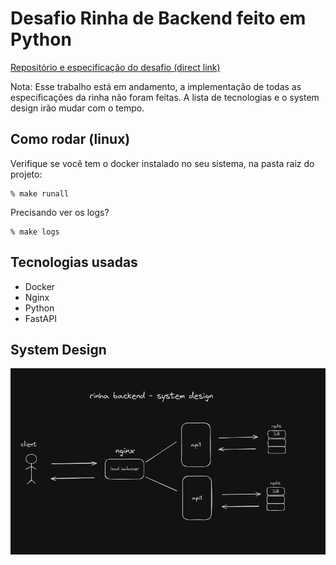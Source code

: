 # Desafio Rinha de Backend feito em Python

[Repositório e especificação do desafio (direct link)](https://github.com/zanfranceschi/rinha-de-backend-2024-q1)

Nota: Esse trabalho está em andamento, a implementação de todas as especificações da rinha não foram feitas.
A lista de tecnologias e o system design irão mudar com o tempo.

## Como rodar (linux)

Verifique se você tem o docker instalado no seu sistema, na pasta raiz do projeto:

```
% make runall
```

Precisando ver os logs?

```
% make logs
```

## Tecnologias usadas

- Docker
- Nginx
- Python
- FastAPI

## System Design

![System Design](./doc/img/rinha_design.jpeg)